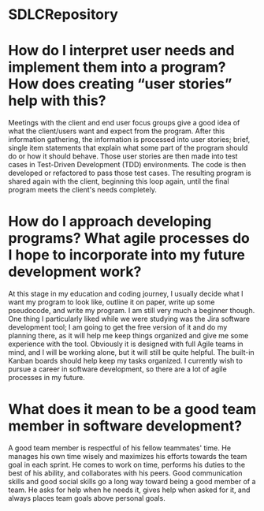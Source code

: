 # SDLCRepository

# How do I interpret user needs and implement them into a program? How does creating “user stories” help with this?
Meetings with the client and end user focus groups give a good idea of what the client/users want and expect from the program. After this information gathering, the information is processed into user stories; brief, single item statements that explain what some part of the program should do or how it should behave. Those user stories are then made into test cases in Test-Driven Development (TDD) environments. The code is then developed or refactored to pass those test cases. The resulting program is shared again with the client, beginning this loop again, until the final program meets the client's needs completely.

# How do I approach developing programs? What agile processes do I hope to incorporate into my future development work?
At this stage in my education and coding journey, I usually decide what I want my program to look like, outline it on paper, write up some pseudocode, and write my program. I am still very much a beginner though. One thing I particularly liked while we were studying was the Jira software development tool; I am going to get the free version of it and do my planning there, as it will help me keep things organized and give me some experience with the tool. Obviously it is designed with full Agile teams in mind, and I will be working alone, but it will still be quite helpful. The built-in Kanban boards should help keep my tasks organized. I currently wish to pursue a career in software development, so there are a lot of agile processes in my future.

# What does it mean to be a good team member in software development?
A good team member is respectful of his fellow teammates' time. He manages his own time wisely and maximizes his efforts towards the team goal in each sprint. He comes to work on time, performs his duties to the best of his ability, and collaborates with his peers. Good communication skills and good social skills go a long way toward being a good member of a team. He asks for help when he needs it, gives help when asked for it, and always places team goals above personal goals.
